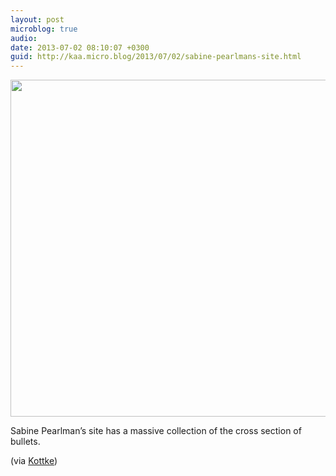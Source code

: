 ```yaml
---
layout: post
microblog: true
audio: 
date: 2013-07-02 08:10:07 +0300
guid: http://kaa.micro.blog/2013/07/02/sabine-pearlmans-site.html
---
```

<img src="https://micro.kaa.bz/uploads/2018/3437c9850f.jpg" alt="" width="837" height="539" class="alignnone size-full wp-image-620" /><p>Sabine Pearlman&rsquo;s site has a massive collection of the cross section of bullets.</p>

<p>(via <a href="http://kottke.org/13/06/bullet-cross-sections">Kottke</a>)</p>
